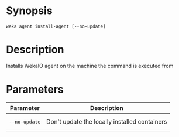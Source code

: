# Synopsis

```weka agent install-agent [--no-update]```

# Description

Installs WekaIO agent on the machine the command is executed from

# Parameters

| Parameter | Description |
| --------- | ----------- |
| <pre>--no-update</pre> | Don't update the locally installed containers |
